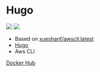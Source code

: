 # Hugo

[![](https://images.microbadger.com/badges/version/mailtop/hugo.svg)](http://microbadger.com/images/mailtop/hugo "Get your own version badge on microbadger.com")
[![](https://images.microbadger.com/badges/image/mailtop/hugo.svg)](http://microbadger.com/images/mailtop/hugo "Get your own image badge on microbadger.com")

- Based on [xueshanf/awscli:latest](https://github.com/xueshanf/docker-awscli)
- [Hugo](https://gohugo.io)
- Aws CLI

[Docker Hub](https://hub.docker.com/r/mailtop/hugo/)

